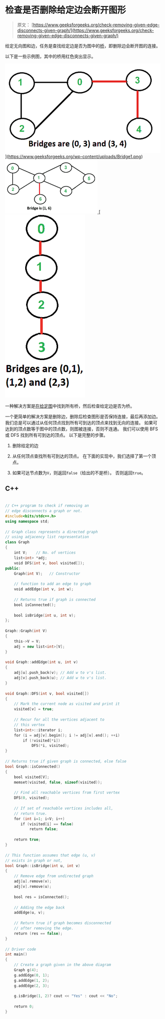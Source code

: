 # 检查是否删除给定边会断开图形

> 原文： [https://www.geeksforgeeks.org/check-removing-given-edge-disconnects-given-graph/](https://www.geeksforgeeks.org/check-removing-given-edge-disconnects-given-graph/)

给定无向图和边，任务是查找给定边是否为图中的[桥](https://www.geeksforgeeks.org/bridge-in-a-graph/)，即删除边会断开图的连接。

以下是一些示例图，其中的桥用红色突出显示。

![Bridge1](img/9b96ad4f3ba84ccea21701a8144a9b7c.png) ](https://www.geeksforgeeks.org/wp-content/uploads/Bridge1.png) [ ![Bridge2](img/e02a14c309771a7d2bfcad3c3cf19370.png) ](https://www.geeksforgeeks.org/wp-content/uploads/Bridge2.png) [ ![Bridge3](img/0e398ed2842367256c38e41388d4cc1e.png)

一种解决方案是[在给定图](https://www.geeksforgeeks.org/bridge-in-a-graph/)中找到所有桥，然后检查给定边是否为桥。

一个更简单的解决方案是删除边，删除后检查图形是否保持连接，最后再添加边。 我们总是可以通过从任何顶点找到所有可到达的顶点来找到无向的连接。 如果可达到的顶点数等于图中的顶点数，则图被连接，否则不连通。 我们可以使用 BFS 或 DFS 找到所有可到达的顶点。 以下是完整的步骤。

1.  删除给定的边

2.  从任何顶点查找所有可到达的顶点。 在下面的实现中，我们选择了第一个顶点。

3.  如果可达节点数为`V`，则返回`false`（给出的不是桥）。 否则返回`true`。

## C++

```cpp

// C++ program to check if removing an 
// edge disconnects a graph or not. 
#include<bits/stdc++.h> 
using namespace std; 

// Graph class represents a directed graph 
// using adjacency list representation 
class Graph 
{ 
    int V;    // No. of vertices 
    list<int> *adj; 
    void DFS(int v, bool visited[]); 
public: 
    Graph(int V);   // Constructor 

    // function to add an edge to graph 
    void addEdge(int v, int w); 

    // Returns true if graph is connected 
    bool isConnected(); 

    bool isBridge(int u, int v); 
}; 

Graph::Graph(int V) 
{ 
    this->V = V; 
    adj = new list<int>[V]; 
} 

void Graph::addEdge(int u, int v) 
{ 
    adj[u].push_back(v); // Add w to v's list. 
    adj[v].push_back(u); // Add w to v's list. 
} 

void Graph::DFS(int v, bool visited[]) 
{ 
    // Mark the current node as visited and print it 
    visited[v] = true; 

    // Recur for all the vertices adjacent to 
    // this vertex 
    list<int>::iterator i; 
    for (i = adj[v].begin(); i != adj[v].end(); ++i) 
        if (!visited[*i]) 
            DFS(*i, visited); 
} 

// Returns true if given graph is connected, else false 
bool Graph::isConnected() 
{ 
    bool visited[V]; 
    memset(visited, false, sizeof(visited)); 

    // Find all reachable vertices from first vertex 
    DFS(0, visited); 

    // If set of reachable vertices includes all, 
    // return true. 
    for (int i=1; i<V; i++) 
       if (visited[i] == false) 
           return false; 

    return true; 
} 

// This function assumes that edge (u, v) 
// exists in graph or not, 
bool Graph::isBridge(int u, int v) 
{ 
    // Remove edge from undirected graph 
    adj[u].remove(v); 
    adj[v].remove(u); 

    bool res = isConnected(); 

    // Adding the edge back 
    addEdge(u, v); 

    // Return true if graph becomes disconnected 
    // after removing the edge. 
    return (res == false); 
} 

// Driver code 
int main() 
{ 
    // Create a graph given in the above diagram 
    Graph g(4); 
    g.addEdge(0, 1); 
    g.addEdge(1, 2); 
    g.addEdge(2, 3); 

    g.isBridge(1, 2)? cout << "Yes" : cout << "No"; 

    return 0; 
} 

```